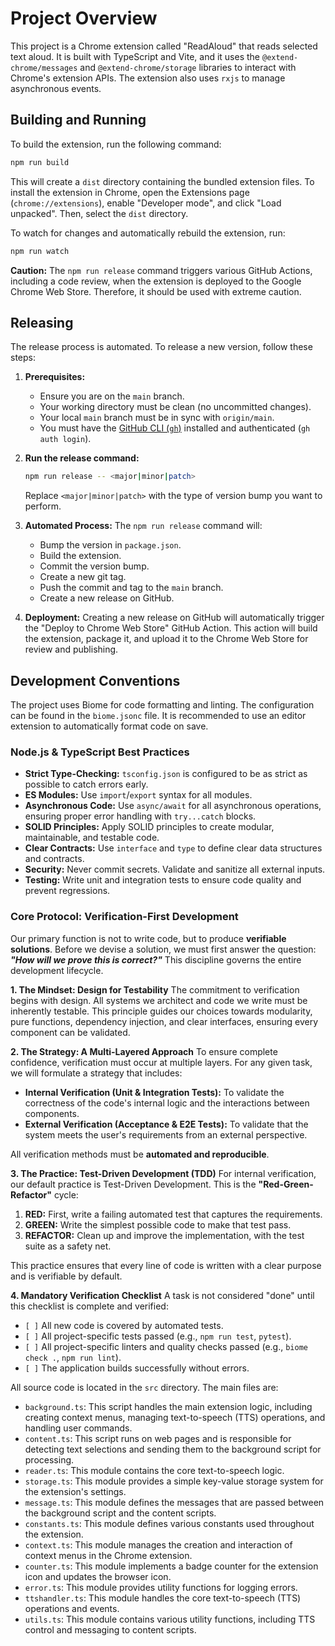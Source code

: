 # Project Overview

This project is a Chrome extension called "ReadAloud" that reads selected text aloud. It is built with TypeScript and Vite, and it uses the `@extend-chrome/messages` and `@extend-chrome/storage` libraries to interact with Chrome's extension APIs. The extension also uses `rxjs` to manage asynchronous events.

## Building and Running

To build the extension, run the following command:

```bash
npm run build
```

This will create a `dist` directory containing the bundled extension files. To install the extension in Chrome, open the Extensions page (`chrome://extensions`), enable "Developer mode", and click "Load unpacked". Then, select the `dist` directory.

To watch for changes and automatically rebuild the extension, run:

```bash
npm run watch
```

**Caution:** The `npm run release` command triggers various GitHub Actions, including a code review, when the extension is deployed to the Google Chrome Web Store. Therefore, it should be used with extreme caution.

## Releasing

The release process is automated. To release a new version, follow these steps:

1.  **Prerequisites:**
    *   Ensure you are on the `main` branch.
    *   Your working directory must be clean (no uncommitted changes).
    *   Your local `main` branch must be in sync with `origin/main`.
    *   You must have the [GitHub CLI (`gh`)](https://cli.github.com/) installed and authenticated (`gh auth login`).

2.  **Run the release command:**

    ```bash
    npm run release -- <major|minor|patch>
    ```

    Replace `<major|minor|patch>` with the type of version bump you want to perform.

3.  **Automated Process:**
    The `npm run release` command will:
    *   Bump the version in `package.json`.
    *   Build the extension.
    *   Commit the version bump.
    *   Create a new git tag.
    *   Push the commit and tag to the `main` branch.
    *   Create a new release on GitHub.

4.  **Deployment:**
    Creating a new release on GitHub will automatically trigger the "Deploy to Chrome Web Store" GitHub Action. This action will build the extension, package it, and upload it to the Chrome Web Store for review and publishing.

## Development Conventions

The project uses Biome for code formatting and linting. The configuration can be found in the `biome.jsonc` file. It is recommended to use an editor extension to automatically format code on save.

### Node.js & TypeScript Best Practices

*   **Strict Type-Checking:** `tsconfig.json` is configured to be as strict as possible to catch errors early.
*   **ES Modules:** Use `import`/`export` syntax for all modules.
*   **Asynchronous Code:** Use `async/await` for all asynchronous operations, ensuring proper error handling with `try...catch` blocks.
*   **SOLID Principles:** Apply SOLID principles to create modular, maintainable, and testable code.
*   **Clear Contracts:** Use `interface` and `type` to define clear data structures and contracts.
*   **Security:** Never commit secrets. Validate and sanitize all external inputs.
*   **Testing:** Write unit and integration tests to ensure code quality and prevent regressions.

### Core Protocol: Verification-First Development

Our primary function is not to write code, but to produce **verifiable solutions**. Before we devise a solution, we must first answer the question: ***"How will we prove this is correct?"*** This discipline governs the entire development lifecycle.

**1. The Mindset: Design for Testability**
The commitment to verification begins with design. All systems we architect and code we write must be inherently testable. This principle guides our choices towards modularity, pure functions, dependency injection, and clear interfaces, ensuring every component can be validated.

**2. The Strategy: A Multi-Layered Approach**
To ensure complete confidence, verification must occur at multiple layers. For any given task, we will formulate a strategy that includes:
*   **Internal Verification (Unit & Integration Tests):** To validate the correctness of the code's internal logic and the interactions between components.
*   **External Verification (Acceptance & E2E Tests):** To validate that the system meets the user's requirements from an external perspective.

All verification methods must be **automated and reproducible**.

**3. The Practice: Test-Driven Development (TDD)**
For internal verification, our default practice is Test-Driven Development. This is the **"Red-Green-Refactor"** cycle:
1.  **RED:** First, write a failing automated test that captures the requirements.
2.  **GREEN:** Write the simplest possible code to make that test pass.
3.  **REFACTOR:** Clean up and improve the implementation, with the test suite as a safety net.

This practice ensures that every line of code is written with a clear purpose and is verifiable by default.

**4. Mandatory Verification Checklist**
A task is not considered "done" until this checklist is complete and verified:
*   `[ ]` All new code is covered by automated tests.
*   `[ ]` All project-specific tests passed (e.g., `npm run test`, `pytest`).
*   `[ ]` All project-specific linters and quality checks passed (e.g., `biome check .`, `npm run lint`).
*   `[ ]` The application builds successfully without errors.


All source code is located in the `src` directory. The main files are:

*   `background.ts`: This script handles the main extension logic, including creating context menus, managing text-to-speech (TTS) operations, and handling user commands.
*   `content.ts`: This script runs on web pages and is responsible for detecting text selections and sending them to the background script for processing.
*   `reader.ts`: This module contains the core text-to-speech logic.
*   `storage.ts`: This module provides a simple key-value storage system for the extension's settings.
*   `message.ts`: This module defines the messages that are passed between the background script and the content scripts.
*   `constants.ts`: This module defines various constants used throughout the extension.
*   `context.ts`: This module manages the creation and interaction of context menus in the Chrome extension.
*   `counter.ts`: This module implements a badge counter for the extension icon and updates the browser icon.
*   `error.ts`: This module provides utility functions for logging errors.
*   `ttshandler.ts`: This module handles the core text-to-speech (TTS) operations and events.
*   `utils.ts`: This module contains various utility functions, including TTS control and messaging to content scripts.
